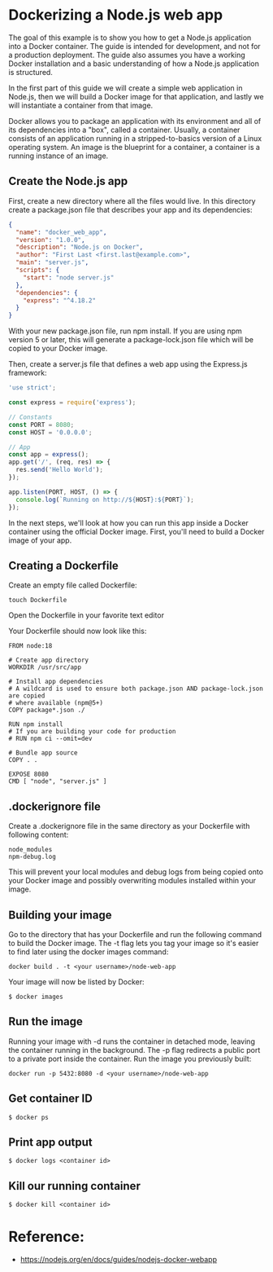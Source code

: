 # Dockerizing a Node.js web app
The goal of this example is to show you how to get a Node.js application into a Docker container. The guide is intended for development, and not for a production deployment. The guide also assumes you have a working Docker installation and a basic understanding of how a Node.js application is structured.

In the first part of this guide we will create a simple web application in Node.js, then we will build a Docker image for that application, and lastly we will instantiate a container from that image.

Docker allows you to package an application with its environment and all of its dependencies into a "box", called a container. Usually, a container consists of an application running in a stripped-to-basics version of a Linux operating system. An image is the blueprint for a container, a container is a running instance of an image.

## Create the Node.js app
First, create a new directory where all the files would live. In this directory create a package.json file that describes your app and its dependencies:

```json
{
  "name": "docker_web_app",
  "version": "1.0.0",
  "description": "Node.js on Docker",
  "author": "First Last <first.last@example.com>",
  "main": "server.js",
  "scripts": {
    "start": "node server.js"
  },
  "dependencies": {
    "express": "^4.18.2"
  }
}
```

With your new package.json file, run npm install. If you are using npm version 5 or later, this will generate a package-lock.json file which will be copied to your Docker image.

Then, create a server.js file that defines a web app using the Express.js framework:

```js
'use strict';

const express = require('express');

// Constants
const PORT = 8080;
const HOST = '0.0.0.0';

// App
const app = express();
app.get('/', (req, res) => {
  res.send('Hello World');
});

app.listen(PORT, HOST, () => {
  console.log(`Running on http://${HOST}:${PORT}`);
});
```

In the next steps, we'll look at how you can run this app inside a Docker container using the official Docker image. First, you'll need to build a Docker image of your app.

## Creating a Dockerfile
Create an empty file called Dockerfile:

```touch Dockerfile```

Open the Dockerfile in your favorite text editor


Your Dockerfile should now look like this:
```docker
FROM node:18

# Create app directory
WORKDIR /usr/src/app

# Install app dependencies
# A wildcard is used to ensure both package.json AND package-lock.json are copied
# where available (npm@5+)
COPY package*.json ./

RUN npm install
# If you are building your code for production
# RUN npm ci --omit=dev

# Bundle app source
COPY . .

EXPOSE 8080
CMD [ "node", "server.js" ]
```

## .dockerignore file
Create a .dockerignore file in the same directory as your Dockerfile with following content:

```docker
node_modules
npm-debug.log
```

This will prevent your local modules and debug logs from being copied onto your Docker image and possibly overwriting modules installed within your image.

## Building your image
Go to the directory that has your Dockerfile and run the following command to build the Docker image. The -t flag lets you tag your image so it's easier to find later using the docker images command:

```docker build . -t <your username>/node-web-app```

Your image will now be listed by Docker:

```$ docker images```

## Run the image
Running your image with -d runs the container in detached mode, leaving the container running in the background. The -p flag redirects a public port to a private port inside the container. Run the image you previously built:

```docker run -p 5432:8080 -d <your username>/node-web-app```

## Get container ID
```$ docker ps```

## Print app output
```$ docker logs <container id>```

## Kill our running container
```$ docker kill <container id>```



# Reference:
- https://nodejs.org/en/docs/guides/nodejs-docker-webapp